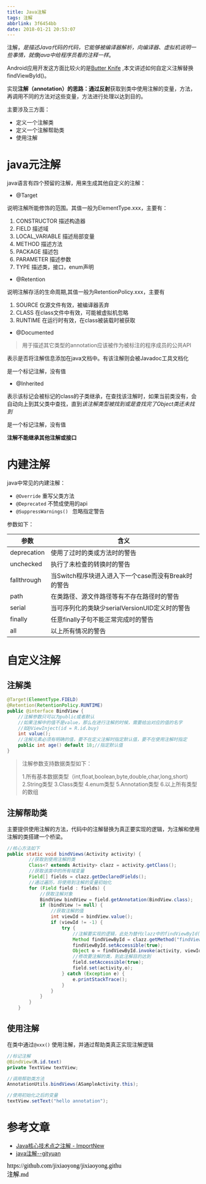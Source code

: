 ```yaml
---
title: Java注解
tags: 注解
abbrlink: 3f6454bb
date: 2018-01-21 20:53:07
---
```


注解，*是描述Java代码的代码，它能够被编译器解析，向编译器、虚拟机说明一些事情，就像java中给程序员看的注释一样*。

Android应用开发这方面比较火的是[Butter Knife](http://jakewharton.github.io/butterknife/) ,本文讲述如何自定义注解替换findViewById()。

实现**注解（annotation）**的思路：通过**反射**获取到类中使用注解的变量，方法，再调用不同的方法对这些变量，方法进行处理以达到目的。

主要涉及三方面：

* 定义一个注解类
* 定义一个注解帮助类
* 使用注解

# java元注解

java语言有四个预留的注解，用来生成其他自定义的注解：

* @Target

说明注解所能修饰的范围。其值一般为ElementType.xxx，主要有：

1. CONSTRUCTOR 描述构造器
2. FIELD 描述域
3. LOCAL_VARIABLE 描述局部变量
4. METHOD 描述方法
5. PACKAGE 描述包
6. PARAMETER 描述参数
7. TYPE 描述类，接口，enum声明

* @Retention

说明注解存活的生命周期,其值一般为RetentionPolicy.xxx，主要有

1. SOURCE 仅源文件有效，被编译器丢弃
2. CLASS 在class文件中有效，可能被虚拟机忽略
3. RUNTIME 在运行时有效，在class被装载时被获取

* @Documented

> 用于描述其它类型的annotation应该被作为被标注的程序成员的公共API

表示是否将注解信息添加在java文档中。有该注解则会被Javadoc工具文档化

是一个标记注解，没有值

* @Inherited

表示该标记会被标记的class的子类继承，在查找该注解时，如果当前类没有，会自动向上到其父类中查找，直到*该注解类型被找到或是查找完了Object类还未找到*

是一个标记注解，没有值

**注解不能继承其他注解或接口**

# 内建注解

java中常见的内建注解：

* `@Override` 重写父类方法
* `@Deprecated` 不赞成使用的api
* `@SuppressWarnings() ` 忽略指定警告

参数如下：

| 参数          | 含义                                |
| ----------- | --------------------------------- |
| deprecation | 使用了过时的类或方法时的警告                    |
| unchecked   | 执行了未检查的转换时的警告                     |
| fallthrough | 当Switch程序块进入进入下一个case而没有Break时的警告 |
| path        | 在类路径、源文件路径等有不存在路径时的警告             |
| serial      | 当可序列化的类缺少serialVersionUID定义时的警告   |
| finally     | 任意finally子句不能正常完成时的警告             |
| all         | 以上所有情况的警告                         |

# 自定义注解

## 注解类

```java
@Target(ElementType.FIELD)
@Retention(RetentionPolicy.RUNTIME)
public @interface BindView {
    //注解参数只可以为public或者默认
    //如果注解中的值不是value，那么在进行注解的时候，需要给出对应的值的名字
    //如@ViewInject(id = R.id.buy)
    int value();
    //注解元素必须有明确的值，要不在定义注解时指定默认值，要不在使用注解时指定
    public int age() default 18;//指定默认值
}
```

> 注解参数支持数据类型如下：
>
> 1.所有基本数据类型（int,float,boolean,byte,double,char,long,short)
> 2.String类型
> 3.Class类型
> 4.enum类型
> 5.Annotation类型
> 6.以上所有类型的数组

## 注解帮助类

主要提供使用注解的方法，代码中的注解替换为真正要实现的逻辑，为注解和使用注解的类搭建一个桥梁。

```java
//核心方法如下
public static void bindViews(Activity activity) {
  		//获取到使用注解的类
        Class<? extends Activity> clazz = activity.getClass();
  		//获取该类中的所有域变量
        Field[] fields = clazz.getDeclaredFields();
  		//通过遍历，将使用到注解的变量初始化
        for (Field field : fields) {
          	//获取注解对象
            BindView bindView = field.getAnnotation(BindView.class);
            if (bindView != null) {
              	//获取注解的值
                int viewId = bindView.value();
                if (viewId != -1) {
                    try {
                      	//注解要实现的逻辑，此处为替代clazz中的findViewById()方法，注意getMethod()是获取该类及其实现的接口中所有的public方法
                        Method findViewById = clazz.getMethod("findViewById", int.class);
                        findViewById.setAccessible(true);
                        Object o = findViewById.invoke(activity, viewId);
                      	//修改要注解的类，到此注解目的达到
                        field.setAccessible(true);
                        field.set(activity,o);
                    } catch (Exception e) {
                        e.printStackTrace();
                    }
                }
            }
        }
    }
```

## 使用注解

在类中通过`@xxx()` 使用注解，并通过帮助类真正实现注解逻辑

```java
//标记注解
@BindView(R.id.text)
private TextView textView;

//调用帮助类方法
AnnotationUtils.bindViews(ASampleActivity.this);

//使用初始化之后的变量
textView.setText("hello annotation");

```



# 参考文章

* [Java核心技术点之注解 - ImportNew](http://www.importnew.com/23816.html)
* [java注解--gityuan](http://gityuan.com/2016/01/23/java-annotation/)

<script src="https://jixiaoyong.github.io/js/edit_on_github.js"></script>
<iframe id="iframeid" scrolling=false height="50" frameborder="no" border="0" marginwidth="0" marginheight="0" onload="Javascript:editOnGithub()" srcdoc="<div id=&quot;url&quot;>https://github.com/jixiaoyong/jixiaoyong.github.io/blob/hexo_blog/blog/source/_posts/Java注解.md</div>"></iframe>